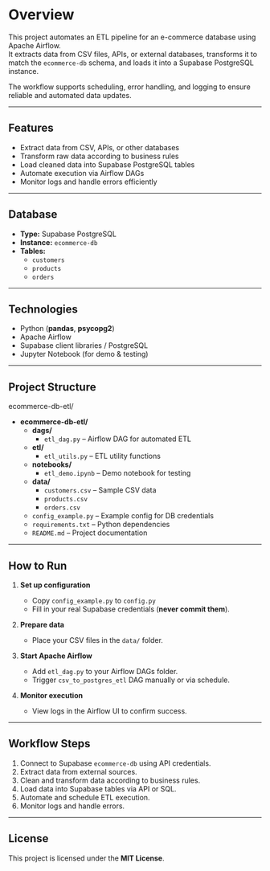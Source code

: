 # Overview
This project automates an ETL pipeline for an e-commerce database using Apache Airflow.  
It extracts data from CSV files, APIs, or external databases, transforms it to match the `ecommerce-db` schema, and loads it into a Supabase PostgreSQL instance.  

The workflow supports scheduling, error handling, and logging to ensure reliable and automated data updates.

---

## Features
- Extract data from CSV, APIs, or other databases  
- Transform raw data according to business rules  
- Load cleaned data into Supabase PostgreSQL tables  
- Automate execution via Airflow DAGs  
- Monitor logs and handle errors efficiently  

---

## Database
- **Type:** Supabase PostgreSQL  
- **Instance:** `ecommerce-db`  
- **Tables:**  
  - `customers`  
  - `products`  
  - `orders`  

---

## Technologies
- Python (**pandas**, **psycopg2**)  
- Apache Airflow  
- Supabase client libraries / PostgreSQL  
- Jupyter Notebook (for demo & testing)  

---

## Project Structure
ecommerce-db-etl/

- **ecommerce-db-etl/**
  - **dags/**
    - `etl_dag.py` – Airflow DAG for automated ETL
  - **etl/**
    - `etl_utils.py` – ETL utility functions
  - **notebooks/**
    - `etl_demo.ipynb` – Demo notebook for testing
  - **data/**
    - `customers.csv` – Sample CSV data
    - `products.csv`
    - `orders.csv`
  - `config_example.py` – Example config for DB credentials
  - `requirements.txt` – Python dependencies
  - `README.md` – Project documentation

---

## How to Run

1. **Set up configuration**  
   - Copy `config_example.py` to `config.py`  
   - Fill in your real Supabase credentials (**never commit them**).  

2. **Prepare data**  
   - Place your CSV files in the `data/` folder.  

3. **Start Apache Airflow**  
   - Add `etl_dag.py` to your Airflow DAGs folder.  
   - Trigger `csv_to_postgres_etl` DAG manually or via schedule.  

4. **Monitor execution**  
   - View logs in the Airflow UI to confirm success.  

---

## Workflow Steps
1. Connect to Supabase `ecommerce-db` using API credentials.  
2. Extract data from external sources.  
3. Clean and transform data according to business rules.  
4. Load data into Supabase tables via API or SQL.  
5. Automate and schedule ETL execution.  
6. Monitor logs and handle errors.  

---

## License
This project is licensed under the **MIT License**.
